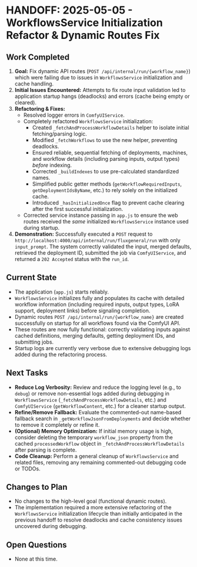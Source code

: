 # HANDOFF: 2025-05-05 - WorkflowsService Initialization Refactor & Dynamic Routes Fix

## Work Completed

1.  **Goal:** Fix dynamic API routes (`POST /api/internal/run/{workflow_name}`) which were failing due to issues in `WorkflowsService` initialization and cache handling.
2.  **Initial Issues Encountered:** Attempts to fix route input validation led to application startup hangs (deadlocks) and errors (cache being empty or cleared).
3.  **Refactoring & Fixes:**
    *   Resolved logger errors in `ComfyUIService`.
    *   Completely refactored `WorkflowsService` initialization:
        *   Created `_fetchAndProcessWorkflowDetails` helper to isolate initial fetching/parsing logic.
        *   Modified `_fetchWorkflows` to use the new helper, preventing deadlocks.
        *   Ensured reliable, sequential fetching of deployments, machines, and workflow details (including parsing inputs, output types) *before* indexing.
        *   Corrected `_buildIndexes` to use pre-calculated standardized names.
        *   Simplified public getter methods (`getWorkflowRequiredInputs`, `getDeploymentIdsByName`, etc.) to rely solely on the initialized cache.
        *   Introduced `_hasInitializedOnce` flag to prevent cache clearing after the first successful initialization.
    *   Corrected service instance passing in `app.js` to ensure the web routes received the *same* initialized `WorkflowsService` instance used during startup.
4.  **Demonstration:** Successfully executed a `POST` request to `http://localhost:4000/api/internal/run/fluxgeneral/run` with only `input_prompt`. The system correctly validated the input, merged defaults, retrieved the deployment ID, submitted the job via `ComfyUIService`, and returned a `202 Accepted` status with the `run_id`.

## Current State

*   The application (`app.js`) starts reliably.
*   `WorkflowsService` initializes fully and populates its cache with detailed workflow information (including required inputs, output types, LoRA support, deployment links) before signaling completion.
*   Dynamic routes `POST /api/internal/run/{workflow_name}` are created successfully on startup for all workflows found via the ComfyUI API.
*   These routes are now fully functional: correctly validating inputs against cached definitions, merging defaults, getting deployment IDs, and submitting jobs.
*   Startup logs are currently very verbose due to extensive debugging logs added during the refactoring process.

## Next Tasks

*   **Reduce Log Verbosity:** Review and reduce the logging level (e.g., to `debug`) or remove non-essential logs added during debugging in `WorkflowsService` (`_fetchAndProcessWorkflowDetails`, etc.) and `ComfyUIService` (`getWorkflowContent`, etc.) for a cleaner startup output.
*   **Refine/Remove Fallback:** Evaluate the commented-out name-based fallback search in `_getWorkflowJsonFromDeployments` and decide whether to remove it completely or refine it.
*   **(Optional) Memory Optimization:** If initial memory usage is high, consider deleting the temporary `workflow_json` property from the cached `processedWorkflow` object in `_fetchAndProcessWorkflowDetails` after parsing is complete.
*   **Code Cleanup:** Perform a general cleanup of `WorkflowsService` and related files, removing any remaining commented-out debugging code or TODOs.

## Changes to Plan

*   No changes to the high-level goal (functional dynamic routes).
*   The implementation required a more extensive refactoring of the `WorkflowsService` initialization lifecycle than initially anticipated in the previous handoff to resolve deadlocks and cache consistency issues uncovered during debugging.

## Open Questions

*   None at this time. 